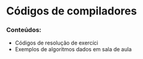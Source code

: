 # Códigos de compiladores

### Conteúdos: 

* Códigos de resolução de exercíci
* Exemplos de algoritmos dados em sala de aula

